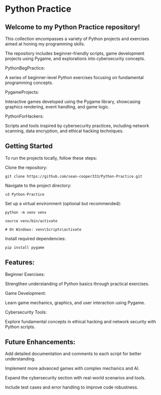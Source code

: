 # Python Practice

  ## Welcome to my Python Practice repository! 
  
  This collection encompasses a variety of Python projects and exercises aimed at honing my programming skills. 
  
  The repository includes beginner-friendly scripts, game development projects using Pygame, and explorations into cybersecurity concepts.​

PythonBegPractice: 

  A series of beginner-level Python exercises focusing on fundamental programming concepts.

PygameProjects: 

  Interactive games developed using the Pygame library, showcasing graphics rendering, event handling, and game logic.

PythonForHackers: 

  Scripts and tools inspired by cybersecurity practices, including network scanning, data encryption, and ethical hacking techniques.

## Getting Started
To run the projects locally, follow these steps:

Clone the repository:

    git clone https://github.com/sean-cooper333/Python-Practice.git

Navigate to the project directory:

    cd Python-Practice

Set up a virtual environment (optional but recommended):

    python -m venv venv
  
    source venv/bin/activate  
  
    # On Windows: venv\Scripts\activate

Install required dependencies:

    pip install pygame

## Features:

  Beginner Exercises:  
  
  Strengthen understanding of Python basics through practical exercises.

  Game Development: 
  
  Learn game mechanics, graphics, and user interaction using Pygame.

  Cybersecurity Tools: 
  
  Explore fundamental concepts in ethical hacking and network security with Python scripts.

## Future Enhancements:

  Add detailed documentation and comments to each script for better understanding.

  Implement more advanced games with complex mechanics and AI.

  Expand the cybersecurity section with real-world scenarios and tools.

  Include test cases and error handling to improve code robustness.
